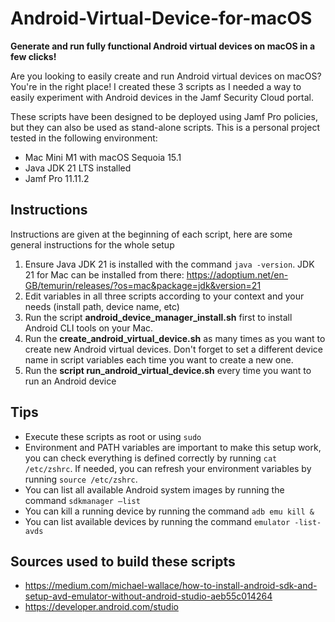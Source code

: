 # Android-Virtual-Device-for-macOS
__Generate and run fully functional Android virtual devices on macOS in a few clicks!__

Are you looking to easily create and run Android virtual devices on macOS? You're in the right place!
I created these 3 scripts as I needed a way to easily experiment with Android devices in the Jamf Security Cloud portal.

These scripts have been designed to be deployed using Jamf Pro policies, but they can also be used as stand-alone scripts.
This is a personal project tested in the following environment:
* Mac Mini M1 with macOS Sequoia 15.1
* Java JDK 21 LTS installed
* Jamf Pro 11.11.2

## Instructions
Instructions are given at the beginning of each script, here are some general instructions for the whole setup

1. Ensure Java JDK 21 is installed with the command ```java -version```. JDK 21 for Mac can be installed from there: https://adoptium.net/en-GB/temurin/releases/?os=mac&package=jdk&version=21
2. Edit variables in all three scripts according to your context and your needs (install path, device name, etc)
3. Run the script **android_device_manager_install.sh** first to install Android CLI tools on your Mac.
4. Run the **create_android_virtual_device.sh** as many times as you want to create new Android virtual devices. Don't forget to set a different device name in script variables each time you want to create a new one.
5. Run the **script run_android_virtual_device.sh** every time you want to run an Android device

## Tips
* Execute these scripts as root or using ```sudo```
* Environment and PATH variables are important to make this setup work, you can check everything is defined correctly by running ```cat /etc/zshrc```. If needed, you can refresh your environment variables by running ```source /etc/zshrc```.
* You can list all available Android system images by running the command ```sdkmanager —list```
* You can kill a running device by running the command ```adb emu kill &```
* You can list available devices by running the command ```emulator -list-avds```

## Sources used to build these scripts
* https://medium.com/michael-wallace/how-to-install-android-sdk-and-setup-avd-emulator-without-android-studio-aeb55c014264
* https://developer.android.com/studio

